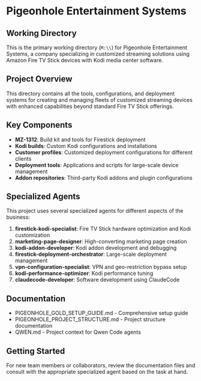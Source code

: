 # Pigeonhole Entertainment Systems

## Working Directory

This is the primary working directory (`M:\\`) for Pigeonhole Entertainment Systems, a company specializing in customized streaming solutions using Amazon Fire TV Stick devices with Kodi media center software.

## Project Overview

This directory contains all the tools, configurations, and deployment systems for creating and managing fleets of customized streaming devices with enhanced capabilities beyond standard Fire TV Stick offerings.

## Key Components

- **MZ-1312**: Build kit and tools for Firestick deployment
- **Kodi builds**: Custom Kodi configurations and installations
- **Customer profiles**: Customized deployment configurations for different clients
- **Deployment tools**: Applications and scripts for large-scale device management
- **Addon repositories**: Third-party Kodi addons and plugin configurations

## Specialized Agents

This project uses several specialized agents for different aspects of the business:

1. **firestick-kodi-specialist**: Fire TV Stick hardware optimization and Kodi customization
2. **marketing-page-designer**: High-converting marketing page creation
3. **kodi-addon-developer**: Kodi addon development and debugging
4. **firestick-deployment-orchestrator**: Large-scale deployment management
5. **vpn-configuration-specialist**: VPN and geo-restriction bypass setup
6. **kodi-performance-optimizer**: Kodi performance tuning
7. **claudecode-developer**: Software development using ClaudeCode

## Documentation

- PIGEONHOLE_GOLD_SETUP_GUIDE.md - Comprehensive setup guide
- PIGEONHOLE_PROJECT_STRUCTURE.md - Project structure documentation
- QWEN.md - Project context for Qwen Code agents

## Getting Started

For new team members or collaborators, review the documentation files and consult with the appropriate specialized agent based on the task at hand.
